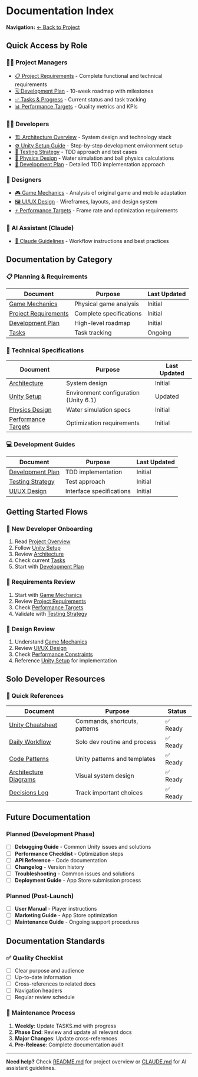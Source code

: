 # Documentation Index

**Navigation:** [← Back to Project](../README.md)

## Quick Access by Role

### 👨‍💼 Project Managers
- [📋 Project Requirements](planning/PROJECT_REQUIREMENTS_DOCUMENT.md) - Complete functional and technical requirements
- [🗓 Development Plan](planning/PLAN.md) - 10-week roadmap with milestones
- [✅ Tasks & Progress](../TASKS.md) - Current status and task tracking
- [📊 Performance Targets](technical/PERFORMANCE_TARGETS.md) - Quality metrics and KPIs

### 👩‍💻 Developers
- [🏗 Architecture Overview](technical/ARCHITECTURE.md) - System design and technology stack
- [⚙️ Unity Setup Guide](technical/UNITY_SETUP.md) - Step-by-step development environment setup
- [🧪 Testing Strategy](development/TESTING_STRATEGY.md) - TDD approach and test cases
- [📐 Physics Design](technical/PHYSICS_DESIGN.md) - Water simulation and ball physics calculations
- [🔧 Development Plan](development/DEVELOPMENT_PLAN.md) - Detailed TDD implementation approach

### 🎨 Designers
- [🎮 Game Mechanics](planning/GAME_MECHANICS.md) - Analysis of original game and mobile adaptation
- [🖼 UI/UX Design](development/UI_UX_DESIGN.md) - Wireframes, layouts, and design system
- [⚡ Performance Targets](technical/PERFORMANCE_TARGETS.md) - Frame rate and optimization requirements

### 🤖 AI Assistant (Claude)
- [🧠 Claude Guidelines](../CLAUDE.md) - Workflow instructions and best practices

## Documentation by Category

### 📋 Planning & Requirements
| Document | Purpose | Last Updated |
|----------|---------|--------------|
| [Game Mechanics](planning/GAME_MECHANICS.md) | Physical game analysis | Initial |
| [Project Requirements](planning/PROJECT_REQUIREMENTS_DOCUMENT.md) | Complete specifications | Initial |
| [Development Plan](planning/PLAN.md) | High-level roadmap | Initial |
| [Tasks](../TASKS.md) | Task tracking | Ongoing |

### 🔧 Technical Specifications  
| Document | Purpose | Last Updated |
|----------|---------|--------------|
| [Architecture](technical/ARCHITECTURE.md) | System design | Initial |
| [Unity Setup](technical/UNITY_SETUP.md) | Environment configuration (Unity 6.1) | Updated |
| [Physics Design](technical/PHYSICS_DESIGN.md) | Water simulation specs | Initial |
| [Performance Targets](technical/PERFORMANCE_TARGETS.md) | Optimization requirements | Initial |

### 💻 Development Guides
| Document | Purpose | Last Updated |
|----------|---------|--------------|
| [Development Plan](development/DEVELOPMENT_PLAN.md) | TDD implementation | Initial |
| [Testing Strategy](development/TESTING_STRATEGY.md) | Test approach | Initial |
| [UI/UX Design](development/UI_UX_DESIGN.md) | Interface specifications | Initial |

## Getting Started Flows

### 🚀 New Developer Onboarding
1. Read [Project Overview](../README.md)
2. Follow [Unity Setup](technical/UNITY_SETUP.md)
3. Review [Architecture](technical/ARCHITECTURE.md)
4. Check current [Tasks](../TASKS.md)
5. Start with [Development Plan](development/DEVELOPMENT_PLAN.md)

### 📝 Requirements Review
1. Start with [Game Mechanics](planning/GAME_MECHANICS.md)
2. Review [Project Requirements](planning/PROJECT_REQUIREMENTS_DOCUMENT.md)
3. Check [Performance Targets](technical/PERFORMANCE_TARGETS.md)
4. Validate with [Testing Strategy](development/TESTING_STRATEGY.md)

### 🎨 Design Review
1. Understand [Game Mechanics](planning/GAME_MECHANICS.md)
2. Review [UI/UX Design](development/UI_UX_DESIGN.md)
3. Check [Performance Constraints](technical/PERFORMANCE_TARGETS.md)
4. Reference [Unity Setup](technical/UNITY_SETUP.md) for implementation

## Solo Developer Resources

### 🚀 Quick References
| Document | Purpose | Status |
|----------|---------|--------|
| [Unity Cheatsheet](reference/UNITY_CHEATSHEET.md) | Commands, shortcuts, patterns | ✅ Ready |
| [Daily Workflow](reference/DAILY_WORKFLOW.md) | Solo dev routine and process | ✅ Ready |
| [Code Patterns](reference/CODE_PATTERNS.md) | Unity patterns and templates | ✅ Ready |
| [Architecture Diagrams](reference/ARCHITECTURE_DIAGRAM.md) | Visual system design | ✅ Ready |
| [Decisions Log](reference/DECISIONS.md) | Track important choices | ✅ Ready |

## Future Documentation

### Planned (Development Phase)
- [ ] **Debugging Guide** - Common Unity issues and solutions
- [ ] **Performance Checklist** - Optimization steps
- [ ] **API Reference** - Code documentation
- [ ] **Changelog** - Version history
- [ ] **Troubleshooting** - Common issues and solutions
- [ ] **Deployment Guide** - App Store submission process

### Planned (Post-Launch)
- [ ] **User Manual** - Player instructions
- [ ] **Marketing Guide** - App Store optimization
- [ ] **Maintenance Guide** - Ongoing support procedures

## Documentation Standards

### ✅ Quality Checklist
- [ ] Clear purpose and audience
- [ ] Up-to-date information
- [ ] Cross-references to related docs
- [ ] Navigation headers
- [ ] Regular review schedule

### 🔄 Maintenance Process
1. **Weekly**: Update TASKS.md with progress
2. **Phase End**: Review and update all relevant docs
3. **Major Changes**: Update cross-references
4. **Pre-Release**: Complete documentation audit

---

**Need help?** Check [README.md](../README.md) for project overview or [CLAUDE.md](../CLAUDE.md) for AI assistant guidelines.